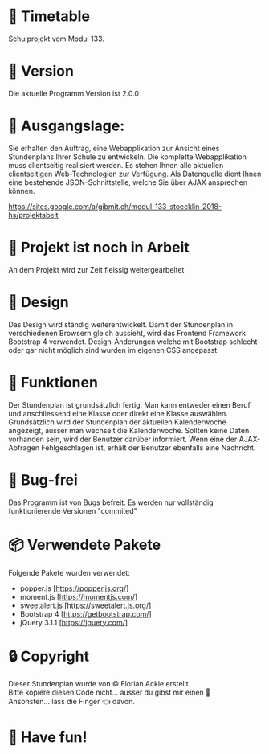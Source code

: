 # :date: Timetable
Schulprojekt vom Modul 133.

# :bookmark: Version
Die aktuelle Programm Version ist 2.0.0

# :construction_worker: Ausgangslage:
Sie erhalten den Auftrag, eine Webapplikation zur Ansicht eines Stundenplans Ihrer Schule zu
entwickeln. Die komplette Webapplikation muss clientseitig realisiert werden. Es stehen Ihnen alle
aktuellen clientseitigen Web-Technologien zur Verfügung.
Als Datenquelle dient Ihnen eine bestehende JSON-Schnittstelle, welche Sie über AJAX ansprechen
können.

https://sites.google.com/a/gibmit.ch/modul-133-stoecklin-2018-hs/projektabeit

# :wrench: Projekt ist noch in Arbeit
An dem Projekt wird zur Zeit fleissig weitergearbeitet

# :art: Design
Das Design wird ständig weiterentwickelt.
Damit der Stundenplan in verschiedenen Browsern gleich aussieht, wird das Frontend Framework Bootstrap 4 verwendet.
Design-Änderungen welche mit Bootstrap schlecht oder gar nicht möglich sind wurden im eigenen CSS angepasst.


# :construction: Funktionen
Der Stundenplan ist grundsätzlich fertig.
Man kann entweder einen Beruf und anschliessend eine Klasse oder direkt eine Klasse auswählen.
Grundsätzlich wird der Stundenplan der aktuellen Kalenderwoche angezeigt, ausser man wechselt die Kalenderwoche.
Sollten keine Daten vorhanden sein, wird der Benutzer darüber informiert.
Wenn eine der AJAX-Abfragen Fehlgeschlagen ist, erhält der Benutzer ebenfalls eine Nachricht.

# :bug: Bug-frei
Das Programm ist von Bugs befreit. Es werden nur vollständig funktionierende Versionen "commited"

# :package: Verwendete Pakete
Folgende Pakete wurden verwendet:
- popper.js [https://popper.js.org/]
- moment.js [https://momentjs.com/]
- sweetalert.js [https://sweetalert.js.org/]
- Bootstrap 4 [https://getbootstrap.com/]
- jQuery 3.1.1 [https://jquery.com/]

# :lock: Copyright
Dieser Stundenplan wurde von © Florian Ackle erstellt.</br>
Bitte kopiere diesen Code nicht... ausser du gibst mir einen :cookie:
</br>
Ansonsten... lass die Finger :point_left: davon.

# :rocket: Have fun!
